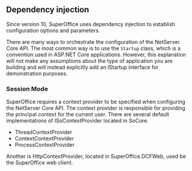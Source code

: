 ## Dependency injection

Since version 10, SuperOffice uses dependency injection to establish configuration options and parameters.

There are many ways to orchestrate the configuration of the NetServer Core API. The most common way is to use the `Startup` class, which is a convention used in ASP.NET Core applications. However, this explanation will not make any assumptions about the type of application you are building and will instead explicitly add an IStartup interface for demonstration purposes.

### Session Mode

SuperOffice requires a context provider to be specified when configuring the NetServer Core API. The context provider is responsible for providing the principal context for the current user. There are several default implementations of ISoContextProvider located in SoCore.

* ThreadContextProvider
* ContextContextProvider
* ProcessContextProvider

Another is HttpContextProvider, located in SuperOffice.DCFWeb, used be the SuperOffice web client.

